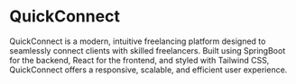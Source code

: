 # QuickConnect
QuickConnect is a modern, intuitive freelancing platform designed to seamlessly connect clients with skilled freelancers. Built using SpringBoot for the backend, React for the frontend, and styled with Tailwind CSS, QuickConnect offers a responsive, scalable, and efficient user experience.

